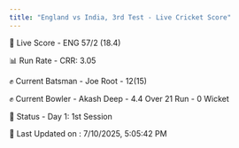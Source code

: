 ```yaml
---
title: "England vs India, 3rd Test - Live Cricket Score"
---
```


🔴 Live Score - ENG 57/2 (18.4)  

📊 Run Rate - CRR: 3.05  

✊ Current Batsman - Joe Root - 12(15)  

✊ Current Bowler - Akash Deep - 4.4 Over 21 Run - 0 Wicket  

📑 Status - Day 1: 1st Session

📝 Last Updated on : 7/10/2025, 5:05:42 PM  

